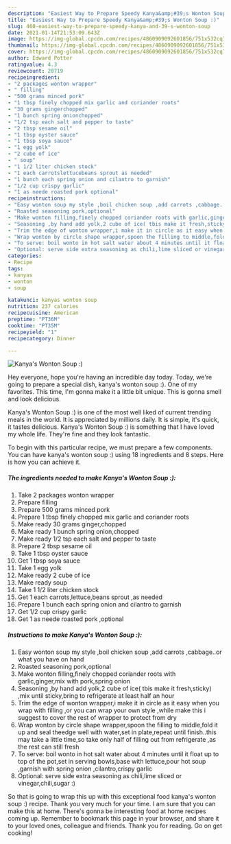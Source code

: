 ```yaml
---
description: "Easiest Way to Prepare Speedy Kanya&amp;#39;s Wonton Soup :)"
title: "Easiest Way to Prepare Speedy Kanya&amp;#39;s Wonton Soup :)"
slug: 460-easiest-way-to-prepare-speedy-kanya-and-39-s-wonton-soup
date: 2021-01-14T21:53:09.643Z
image: https://img-global.cpcdn.com/recipes/4860909092601856/751x532cq70/kanyas-wonton-soup-recipe-main-photo.jpg
thumbnail: https://img-global.cpcdn.com/recipes/4860909092601856/751x532cq70/kanyas-wonton-soup-recipe-main-photo.jpg
cover: https://img-global.cpcdn.com/recipes/4860909092601856/751x532cq70/kanyas-wonton-soup-recipe-main-photo.jpg
author: Edward Potter
ratingvalue: 4.3
reviewcount: 20719
recipeingredient:
- "2 packages wonton wrapper"
- " filling"
- "500 grams minced pork"
- "1 tbsp finely chopped mix garlic and coriander roots"
- "30 grams gingerchopped"
- "1 bunch spring onionchopped"
- "1/2 tsp each salt and pepper to taste"
- "2 tbsp sesame oil"
- "1 tbsp oyster sauce"
- "1 tbsp soya sauce"
- "1 egg yolk"
- "2 cube of ice"
- " soup"
- "1 1/2 liter chicken stock"
- "1 each carrotslettucebeans sprout as needed"
- "1 bunch each spring onion and cilantro to garnish"
- "1/2 cup crispy garlic"
- "1 as neede roasted pork optional"
recipeinstructions:
- "Easy wonton soup my style ,boil chicken soup ,add carrots ,cabbage..or what you have on hand"
- "Roasted seasoning pork,optional"
- "Make wonton filling,finely chopped coriander roots with garlic,ginger,mix with pork,spring onion"
- "Seasoning ,by hand add yolk,2 cube of ice( tbis make it fresh,sticky) ,mix until sticky,bring to refrigerate at least half an hour"
- "Trim the edge of wonton wrapper,i make it in circle as it easy when you wrap with filling ,or you can wrap your own style ,while make this i suggest to cover the rest of wrapper to protect from dry"
- "Wrap wonton by circle shape wrapper,spoon the filling to middle,fold it up and seal theedge well with water,set in plate,repeat until finish..this may take a little time,so take only half of filling out from refrigerate ,as the rest can still fresh"
- "To serve: boil wonto in hot salt water about 4 minutes until it float up to top of the pot,set in serving bowls,base with lettuce,pour hot soup ,garnish with spring onion ,cilantro,crispy garlic"
- "Optional: serve side extra seasoning as chili,lime sliced or vinegar,chili,sugar :)"
categories:
- Recipe
tags:
- kanyas
- wonton
- soup

katakunci: kanyas wonton soup 
nutrition: 237 calories
recipecuisine: American
preptime: "PT36M"
cooktime: "PT35M"
recipeyield: "1"
recipecategory: Dinner

---
```



![Kanya&#39;s Wonton Soup :)](https://img-global.cpcdn.com/recipes/4860909092601856/751x532cq70/kanyas-wonton-soup-recipe-main-photo.jpg)

Hey everyone, hope you're having an incredible day today. Today, we're going to prepare a special dish, kanya&#39;s wonton soup :). One of my favorites. This time, I'm gonna make it a little bit unique. This is gonna smell and look delicious.

Kanya&#39;s Wonton Soup :) is one of the most well liked of current trending meals in the world. It is appreciated by millions daily. It is simple, it's quick, it tastes delicious. Kanya&#39;s Wonton Soup :) is something that I have loved my whole life. They're fine and they look fantastic.




To begin with this particular recipe, we must prepare a few components. You can have kanya&#39;s wonton soup :) using 18 ingredients and 8 steps. Here is how you can achieve it.

<!--inarticleads1-->

##### The ingredients needed to make Kanya&#39;s Wonton Soup :):

1. Take 2 packages wonton wrapper
1. Prepare  filling
1. Prepare 500 grams minced pork
1. Prepare 1 tbsp finely chopped mix garlic and coriander roots
1. Make ready 30 grams ginger,chopped
1. Make ready 1 bunch spring onion,chopped
1. Make ready 1/2 tsp each salt and pepper to taste
1. Prepare 2 tbsp sesame oil
1. Take 1 tbsp oyster sauce
1. Get 1 tbsp soya sauce
1. Take 1 egg yolk
1. Make ready 2 cube of ice
1. Make ready  soup
1. Take 1 1/2 liter chicken stock
1. Get 1 each carrots,lettuce,beans sprout ,as needed
1. Prepare 1 bunch each spring onion and cilantro to garnish
1. Get 1/2 cup crispy garlic
1. Get 1 as neede roasted pork ,optional




<!--inarticleads2-->

##### Instructions to make Kanya&#39;s Wonton Soup :):

1. Easy wonton soup my style ,boil chicken soup ,add carrots ,cabbage..or what you have on hand
1. Roasted seasoning pork,optional
1. Make wonton filling,finely chopped coriander roots with garlic,ginger,mix with pork,spring onion
1. Seasoning ,by hand add yolk,2 cube of ice( tbis make it fresh,sticky) ,mix until sticky,bring to refrigerate at least half an hour
1. Trim the edge of wonton wrapper,i make it in circle as it easy when you wrap with filling ,or you can wrap your own style ,while make this i suggest to cover the rest of wrapper to protect from dry
1. Wrap wonton by circle shape wrapper,spoon the filling to middle,fold it up and seal theedge well with water,set in plate,repeat until finish..this may take a little time,so take only half of filling out from refrigerate ,as the rest can still fresh
1. To serve: boil wonto in hot salt water about 4 minutes until it float up to top of the pot,set in serving bowls,base with lettuce,pour hot soup ,garnish with spring onion ,cilantro,crispy garlic
1. Optional: serve side extra seasoning as chili,lime sliced or vinegar,chili,sugar :)




So that is going to wrap this up with this exceptional food kanya&#39;s wonton soup :) recipe. Thank you very much for your time. I am sure that you can make this at home. There's gonna be interesting food at home recipes coming up. Remember to bookmark this page in your browser, and share it to your loved ones, colleague and friends. Thank you for reading. Go on get cooking!
